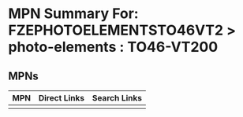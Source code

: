 



# MPN Summary For: FZEPHOTOELEMENTSTO46VT2 > photo-elements : TO46-VT200

## MPNs
  

|MPN|Direct Links|Search Links|
| :--- | :--- | :--- |
||||
